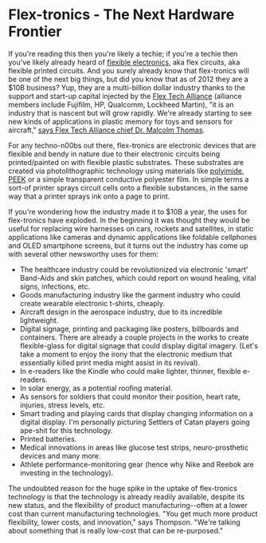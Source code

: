 # Flex-tronics - The Next Hardware Frontier
If you're reading this then you're likely a techie; if you're a techie then you've likely already heard of <a href="http://en.wikipedia.org/wiki/Flexible_electronics">flexible electronics</a>, aka flex circuits, aka flexible printed circuits. And you surely already know that flex-tronics will be one of the next big things, but did you know that as of 2012 they are a $10B business? Yup, they are a multi-billion dollar industry thanks to the support and start-up capital injected by the <a href="http://www.flextech.org/">Flex Tech Alliance</a> (alliance members include Fujifilm, HP, Qualcomm, Lockheed Martin), "it is an industry that is nascent but will grow rapidly. We're already starting to see new kinds of applications in plastic memory for toys and sensors for aircraft," <a href="http://venturebeat.com/2012/04/16/the-age-of-flexible-electronics-is-upon-us/">says Flex Tech Alliance chief Dr. Malcolm Thomas</a>.

For any techno-n00bs out there, flex-tronics are electronic devices that are flexible and bendy in nature due to their electronic circuits being printed/painted on with flexible plastic substrates. These substrates are created via photolithographic technology using materials like <a href="http://en.wikipedia.org/wiki/Polyimide">polyimide</a>, <a href="http://en.wikipedia.org/wiki/PEEK">PEEK</a> or a simple transparent conductive polyester film. In simple terms a sort-of printer sprays circuit cells onto a flexible substances, in the same way that a printer sprays ink onto a page to print.

If you're wondering how the industry made it to $10B a year, the uses for flex-tronics have exploded. In the beginning it was thought they would be useful for replacing wire harnesses on cars, rockets and satellites, in static applications like cameras and dynamic applications like foldable cellphones and OLED smartphone screens, but it turns out the industry has come up with several other newsworthy uses for them:

- The healthcare industry could be revolutionized via electronic 'smart' Band-Aids and skin patches, which could report on wound healing, vital signs, infections, etc.
- Goods manufacturing industry like the garment industry who could create wearable electronic t-shirts, cheaply.
- Aircraft design in the aerospace industry, due to its incredible lightweight.
- Digital signage, printing and packaging like posters, billboards and containers.  There are already a couple projects in the works to create flexible-glass for digital signage that could display digital imagery. (Let's take a moment to enjoy the irony that the electronic medium that essentially killed print media might assist in its revival).
- In e-readers like the Kindle who could make lighter, thinner, flexible e-readers.
- In solar energy, as a potential roofing material.
- As sensors for soldiers that could monitor their position, heart rate, injuries, stress levels, etc.
- Smart trading and playing cards that display changing information on a digital display. I'm personally picturing Settlers of Catan players going ape-shit for this technology.
- Printed batteries.
- Medical innovations in areas like glucose test strips, neuro-prosthetic devices and many more.
- Athlete performance-monitoring gear (hence why Nike and Reebok are investing in the technology).

The undoubted reason for the huge spike in the uptake of flex-tronics technology is that the technology is already readily available, despite its new status, and the flexibility of  product manufacturing--often at a lower cost than current manufacturing technologies. "You get much more product flexibility, lower costs, and innovation," says Thompson. "We're talking about something that is really low-cost that can be re-purposed."